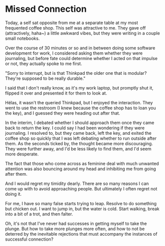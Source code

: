 # Missed Connection

Today, a self sat opposite from me at a separate table at my most frequented coffee shop. This self was attractive to me. They gave off (attractively, haha~) a little awkward vibes, but they were writing in a couple small notebooks.

Over the course of 30 minutes or so and in between doing some software development for work, I considered asking them whether they were journaling, but before fate could determine whether I acted on that impulse or not, they actually spoke to me first. 

"Sorry to interrupt, but is that Thinkpad the older one that is modular? They're supposed to be really durable." 

I said that I don't really know, as it's my work laptop, but promptly shut it, flipped it over and presented it for them to look at. 

Hélas, it wasn't the queried Thinkpad, but I enjoyed the interaction. They went to use the restroom (I knew because the coffee shop has to loan you the key), and I guessed they were heading out after that. 

In the interim, I debated whether I should approach them once they came back to return the key. I could say I had been wondering if they were journaling. I resolved to, but they came back, left the key, and exited the coffee shop so quickly that I was left debating whether to run outside after them. As the seconds ticked by, the thought became more discouraging. They were further away, and I'd be less likely to find them, and I'd seem more desperate. 

The fact that those who come across as feminine deal with much unwanted attention was also bouncing around my head and inhibiting me from going after them.

And I would regret my timidity dearly. There are so many reasons I can come up with to avoid approaching people. But ultimately I often regret not doing it.

For me, I have so many false starts trying to leap. Resolve to do something but chicken out. I want to jump in, but the water is cold. Start walking, break into a bit of a trot, and then falter.

Oh, it's not that I've never had successes in getting myself to take the plunge. But how to take more plunges more often, and how to not be deterred by the inevitable rejections that must accompany the instances of successful connection?